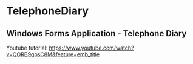 # TelephoneDiary 
## Windows Forms Application - Telephone Diary
Youtube tutorial: https://www.youtube.com/watch?v=QORB9qbsC8M&feature=emb_title
